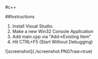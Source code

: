 #c++

##Instructions

1. Install Visual Studio.
2. Make a new Win32 Console Application
3. Add main.cpp via "Add->Existing Item" 
4. Hit CTRL+F5 (Start Without Debugging)
 
![screenshot]{./screenshot.PNG?raw=true)
